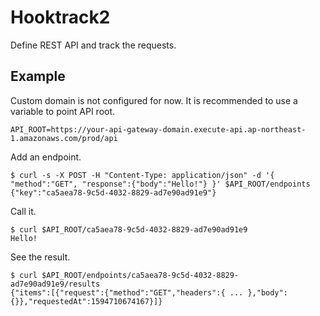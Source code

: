 # Hooktrack2

<!-- [![Build Status](https://travis-ci.org/jinjor/hooktrack2.svg)](https://travis-ci.org/jinjor/hooktrack2) -->

Define REST API and track the requests.

## Example

Custom domain is not configured for now. It is recommended to use a variable to point API root.

```
API_ROOT=https://your-api-gateway-domain.execute-api.ap-northeast-1.amazonaws.com/prod/api
```

Add an endpoint.

```shell
$ curl -s -X POST -H "Content-Type: application/json" -d '{ "method":"GET", "response":{"body":"Hello!"} }' $API_ROOT/endpoints
{"key":"ca5aea78-9c5d-4032-8829-ad7e90ad91e9"}
```

Call it.

```shell
$ curl $API_ROOT/ca5aea78-9c5d-4032-8829-ad7e90ad91e9
Hello!
```

See the result.

```shell
$ curl $API_ROOT/endpoints/ca5aea78-9c5d-4032-8829-ad7e90ad91e9/results
{"items":[{"request":{"method":"GET","headers":{ ... },"body":{}},"requestedAt":1594710674167}]}
```
